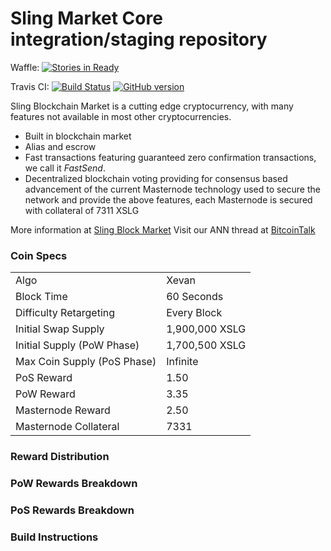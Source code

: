 Sling Market Core integration/staging repository
=====================================

Waffle: [![Stories in Ready](https://badge.waffle.io/slingcoin/sling-market.png?label=ready&title=Ready)](http://waffle.io/slingcoin/sling-market)

Travis CI: [![Build Status](https://travis-ci.org/slingcoin/sling2.svg?branch=master)](https://travis-ci.org/slingcoin/sling-market) [![GitHub version](https://badge.fury.io/gh/slingcoin/sling-market.svg)](https://badge.fury.io/gh/slingcoin/sling-market)

Sling Blockchain Market is a cutting edge cryptocurrency, with many features not available in most other cryptocurrencies.
- Built in blockchain market
- Alias and escrow
- Fast transactions featuring guaranteed zero confirmation transactions, we call it _FastSend_.
- Decentralized blockchain voting providing for consensus based advancement of the current Masternode
  technology used to secure the network and provide the above features, each Masternode is secured
  with collateral of 7311 XSLG

More information at [Sling Block Market](http://www.slingmarket.net) Visit our ANN thread at [BitcoinTalk](https://bitcointalk.org/index.php?topic=1243932)

### Coin Specs
<table>
<tr><td>Algo</td><td>Xevan</td></tr>
<tr><td>Block Time</td><td>60 Seconds</td></tr>
<tr><td>Difficulty Retargeting</td><td>Every Block</td></tr>
<tr><td>Initial Swap Supply</td><td>1,900,000 XSLG</td></tr>
<tr><td>Initial Supply (PoW Phase)</td><td>1,700,500 XSLG</td></tr>
<tr><td>Max Coin Supply (PoS Phase)</td><td>Infinite</td></tr>
<tr><td>PoS Reward</td><td>1.50</td></tr>
<tr><td>PoW Reward</td><td>3.35</td></tr>
<tr><td>Masternode Reward</td><td>2.50</td></tr>
<tr><td>Masternode Collateral</td><td>7331</td></tr>
</table>

### Reward Distribution

### PoW Rewards Breakdown

### PoS Rewards Breakdown

### Build Instructions